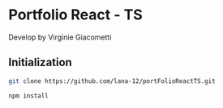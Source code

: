 # Portfolio React - TS

Develop by Virginie Giacometti 


## Initialization

```bash
git clone https://github.com/lana-12/portFolioReactTS.git
```


```bash
npm install
```

